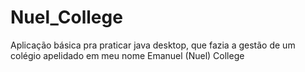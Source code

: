 # Nuel_College
Aplicação básica pra praticar java desktop, que fazia a gestão de um colégio apelidado em meu nome Emanuel (Nuel) College
